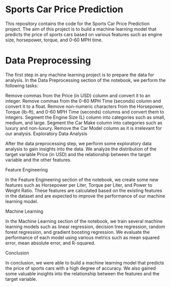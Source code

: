 # Sports Car Price Prediction
This repository contains the code for the Sports Car Price Prediction project. The aim of this project is to build a machine learning model that predicts the price of sports cars based on various features such as engine size, horsepower, torque, and 0-60 MPH time.

# Data Preprocessing

The first step in any machine learning project is to prepare the data for analysis. In the Data Preprocessing section of the notebook, we perform the following tasks:

Remove commas from the Price (in USD) column and convert it to an integer.
Remove commas from the 0-60 MPH Time (seconds) column and convert it to a float.
Remove non-numeric characters from the Horsepower, Torque (lb-ft), and 0-60 MPH Time (seconds) columns and convert them to integers.
Segment the Engine Size (L) column into categories such as small, medium, and large.
Segment the Car Make column into categories such as luxury and non-luxury.
Remove the Car Model column as it is irrelevant for our analysis.
Exploratory Data Analysis

After the data preprocessing step, we perform some exploratory data analysis to gain insights into the data. We analyze the distribution of the target variable Price (in USD) and the relationship between the target variable and the other features.

Feature Engineering

In the Feature Engineering section of the notebook, we create some new features such as Horsepower per Liter, Torque per Liter, and Power to Weight Ratio. These features are calculated based on the existing features in the dataset and are expected to improve the performance of our machine learning model.

Machine Learning

In the Machine Learning section of the notebook, we train several machine learning models such as linear regression, decision tree regression, random forest regression, and gradient boosting regression. We evaluate the performance of each model using various metrics such as mean squared error, mean absolute error, and R-squared.

Conclusion

In conclusion, we were able to build a machine learning model that predicts the price of sports cars with a high degree of accuracy. We also gained some valuable insights into the relationship between the features and the target variable.
